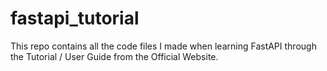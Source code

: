 # fastapi_tutorial
This repo contains all the code files I made when learning FastAPI through the Tutorial / User Guide from the Official Website.
